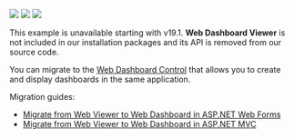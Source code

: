 <!-- default badges list -->
![](https://img.shields.io/endpoint?url=https://codecentral.devexpress.com/api/v1/VersionRange/128580356/19.1.3%2B)
[![](https://img.shields.io/badge/Open_in_DevExpress_Support_Center-FF7200?style=flat-square&logo=DevExpress&logoColor=white)](https://supportcenter.devexpress.com/ticket/details/T170990)
[![](https://img.shields.io/badge/📖_How_to_use_DevExpress_Examples-e9f6fc?style=flat-square)](https://docs.devexpress.com/GeneralInformation/403183)
<!-- default badges end -->
This example is unavailable starting with v19.1. **Web Dashboard Viewer** is not included in our installation packages and its API is removed from our source code. 

You can migrate to the [Web Dashboard Control](https://docs.devexpress.com/Dashboard/115955/) that allows you to create and display dashboards in the same application. 

Migration guides:
- [Migrate from Web Viewer to Web Dashboard in ASP.NET Web Forms](https://docs.devexpress.com/Dashboard/400650?v=19.1)
- [Migrate from Web Viewer to Web Dashboard in ASP.NET MVC](https://docs.devexpress.com/Dashboard/400651?v=19.1)
